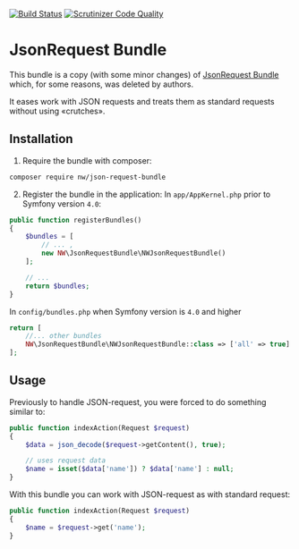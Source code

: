 [![Build Status](https://travis-ci.org/nowiko/JsonRequestBundle.svg?branch=master)](https://travis-ci.org/nowiko/JsonRequestBundle) [![Scrutinizer Code Quality](https://scrutinizer-ci.com/g/nowiko/JsonRequestBundle/badges/quality-score.png?b=master)](https://scrutinizer-ci.com/g/nowiko/JsonRequestBundle/?branch=master)

JsonRequest Bundle
=================================

This bundle is a copy (with some minor changes) of [JsonRequest Bundle](https://github.com/symfony-bundles/json-request-bundle) which, for some reasons, was deleted by authors.

It eases work with JSON requests and treats them as standard requests without using «crutches».

Installation
------------
1) Require the bundle with composer:
``` bash
composer require nw/json-request-bundle
```

2) Register the bundle in the application:
In `app/AppKernel.php` prior to Symfony version `4.0`:
```php
public function registerBundles()
{
    $bundles = [
        // ... ,
        new NW\JsonRequestBundle\NWJsonRequestBundle()
    ];

    // ...
    return $bundles;
}
```

In `config/bundles.php` when Symfony version is `4.0` and higher
```php
return [
    //... other bundles
    NW\JsonRequestBundle\NWJsonRequestBundle::class => ['all' => true]
];
```

Usage
------------

Previously to handle JSON-request, you were forced to do something similar to:
``` php
public function indexAction(Request $request)
{
    $data = json_decode($request->getContent(), true);

    // uses request data
    $name = isset($data['name']) ? $data['name'] : null;
}
```

With this bundle you can work with JSON-request as with standard request:
``` php
public function indexAction(Request $request)
{
    $name = $request->get('name');
}
```
